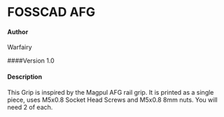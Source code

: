# FOSSCAD AFG

#### Author 
Warfairy

####Version
1.0

#### Description
This Grip is inspired by the Magpul AFG rail grip. It is printed as a single piece, uses M5x0.8 Socket Head Screws and M5x0.8 8mm nuts. You will need 2 of each.


